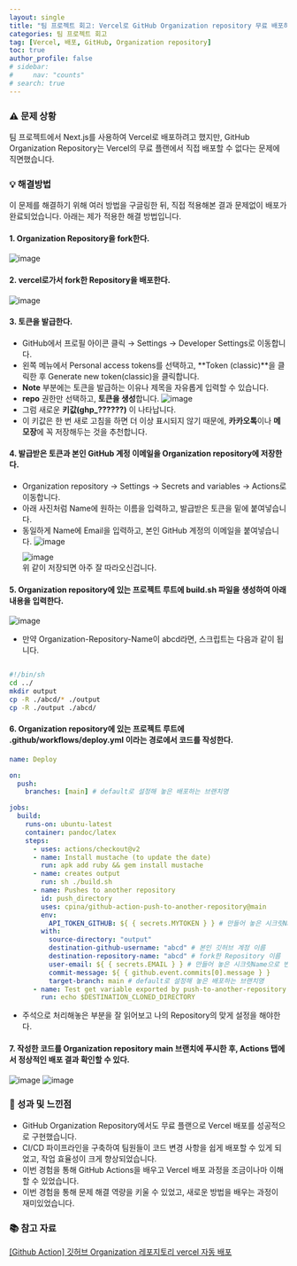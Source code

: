 ```yaml
---
layout: single
title: "팀 프로젝트 회고: Vercel로 GitHub Organization repository 무료 배포하기"
categories: 팀 프로젝트 회고
tag: [Vercel, 배포, GitHub, Organization repository]
toc: true
author_profile: false
# sidebar:
#     nav: "counts"
# search: true
---
```


### ⚠️ 문제 상황

팀 프로젝트에서 Next.js를 사용하여 Vercel로 배포하려고 했지만, GitHub Organization Repository는 Vercel의 무료 플랜에서 직접 배포할 수 없다는 문제에 직면했습니다.

### 💡 해결방법

이 문제를 해결하기 위해 여러 방법을 구글링한 뒤, 직접 적용해본 결과 문제없이 배포가 완료되었습니다. 아래는 제가 적용한 해결 방법입니다.

#### 1. Organization Repository을 fork한다.

![image](https://github.com/user-attachments/assets/8e4cc0fe-99c4-4ced-b02f-238bd362886c)

#### 2. vercel로가서 fork한 Repository을 배포한다.

![image](https://github.com/user-attachments/assets/a9ef72b0-84c0-4663-97b4-5a4d59cf6d9c)

#### 3. 토큰을 발급한다.

- GitHub에서 프로필 아이콘 클릭 → Settings → Developer Settings로 이동합니다.
- 왼쪽 메뉴에서 Personal access tokens를 선택하고, **Token (classic)**을 클릭한 후 Generate new token(classic)을 클릭합니다.
- **Note** 부분에는 토큰을 발급하는 이유나 제목을 자유롭게 입력할 수 있습니다.
- **repo** 권한만 선택하고, **토큰을 생성**합니다.
  ![image](https://github.com/user-attachments/assets/d77846bb-8d5a-4ffd-99da-63022cfe9369)
- 그럼 새로운 **키값(ghp\_??????)** 이 나타납니다.
- 이 키값은 한 번 새로 고침을 하면 더 이상 표시되지 않기 때문에, **카카오톡**이나 **메모장**에 꼭 저장해두는 것을 추천합니다.

#### 4. 발급받은 토큰과 본인 GitHub 계정 이메일을 Organization repository에 저장한다.

- Organization repository → Settings → Secrets and variables → Actions로 이동합니다.
- 아래 사진처럼 Name에 원하는 이름을 입력하고, 발급받은 토큰을 밑에 붙여넣습니다.
- 동일하게 Name에 Email을 입력하고, 본인 GitHub 계정의 이메일을 붙여넣습니다.
  ![image](https://github.com/user-attachments/assets/f787556b-bd5b-49eb-875e-5950da977582)
  <span style="display:block; margin-top:10px">
  ![image](https://github.com/user-attachments/assets/07811652-f328-4ffb-89f8-29036b8d29c0)
  </span>
  위 같이 저장되면 아주 잘 따라오신겁니다.

#### 5. Organization repository에 있는 프로젝트 루트에 build.sh 파일을 생성하여 아래 내용을 입력한다.

![image](https://github.com/user-attachments/assets/6b22c829-d755-4b9f-87ff-09ed14104db9)

- 만약 Organization-Repository-Name이 abcd라면, 스크립트는 다음과 같이 됩니다.

```sh

#!/bin/sh
cd ../
mkdir output
cp -R ./abcd/* ./output
cp -R ./output ./abcd/

```

#### 6. Organization repository에 있는 프로젝트 루트에 .github/workflows/deploy.yml 이라는 경로에서 코드를 작성한다.

```yaml
name: Deploy

on:
  push:
    branches: [main] # default로 설정해 놓은 배포하는 브랜치명

jobs:
  build:
    runs-on: ubuntu-latest
    container: pandoc/latex
    steps:
      - uses: actions/checkout@v2
      - name: Install mustache (to update the date)
        run: apk add ruby && gem install mustache
      - name: creates output
        run: sh ./build.sh
      - name: Pushes to another repository
        id: push_directory
        uses: cpina/github-action-push-to-another-repository@main
        env:
          API_TOKEN_GITHUB: ${ { secrets.MYTOKEN } } # 만들어 놓은 시크릿Name으로 변경
        with:
          source-directory: "output"
          destination-github-username: "abcd" # 본인 깃허브 계정 이름
          destination-repository-name: "abcd" # fork한 Repository 이름
          user-email: ${ { secrets.EMAIL } } # 만들어 놓은 시크릿Name으로 변경
          commit-message: ${ { github.event.commits[0].message } }
          target-branch: main # default로 설정해 놓은 배포하는 브랜치명
      - name: Test get variable exported by push-to-another-repository
        run: echo $DESTINATION_CLONED_DIRECTORY
```

- 주석으로 처리해놓은 부분을 잘 읽어보고 나의 Repository의 맞게 설정을 해야한다.

#### 7. 작성한 코드를 Organization repository main 브랜치에 푸시한 후, Actions 탭에서 정상적인 배포 결과 확인할 수 있다.

![image](https://github.com/user-attachments/assets/799f92a2-2a49-4f6b-9b49-21e32ad8f759)
![image](https://github.com/user-attachments/assets/8105c389-2170-493c-805e-b7518df6b7da)

### 🏁 성과 및 느낀점

- GitHub Organization Repository에서도 무료 플랜으로 Vercel 배포를 성공적으로 구현했습니다.
- CI/CD 파이프라인을 구축하여 팀원들이 코드 변경 사항을 쉽게 배포할 수 있게 되었고, 작업 효율성이 크게 향상되었습니다.
- 이번 경험을 통해 GitHub Actions을 배우고 Vercel 배포 과정을 조금이나마 이해할 수 있었습니다.
- 이번 경험을 통해 문제 해결 역량을 키울 수 있었고, 새로운 방법을 배우는 과정이 재미있었습니다.

### 📚 참고 자료

<a href="https://jjang-j.tistory.com/93" target="_blank">[Github Action] 깃허브 Organization 레포지토리 vercel 자동 배포</a>
